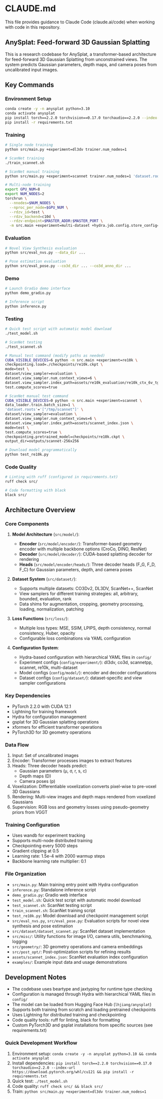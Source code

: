 # CLAUDE.md

This file provides guidance to Claude Code (claude.ai/code) when working with code in this repository.

## AnySplat: Feed-forward 3D Gaussian Splatting

This is a research codebase for AnySplat, a transformer-based architecture for feed-forward 3D Gaussian Splatting from unconstrained views. The system predicts Gaussian parameters, depth maps, and camera poses from uncalibrated input images.

## Key Commands

### Environment Setup
```bash
conda create -y -n anysplat python=3.10
conda activate anysplat
pip install torch==2.2.0 torchvision==0.17.0 torchaudio==2.2.0 --index-url https://download.pytorch.org/whl/cu121
pip install -r requirements.txt
```

### Training
```bash
# Single node training
python src/main.py +experiment=dl3dv trainer.num_nodes=1

# ScanNet training
./train_scannet.sh

# ScanNet manual training
python src/main.py +experiment=scannet trainer.num_nodes=1 'dataset.roots'='["/tmp/scannet"]'

# Multi-node training
export GPU_NUM=8
export NUM_NODES=2
torchrun \
  --nnodes=$NUM_NODES \
  --nproc_per_node=$GPU_NUM \
  --rdzv_id=test \
  --rdzv_backend=c10d \
  --rdzv-endpoint=$MASTER_ADDR:$MASTER_PORT \
  -m src.main +experiment=multi-dataset +hydra.job.config.store_config=false
```

### Evaluation
```bash
# Novel View Synthesis evaluation
python src/eval_nvs.py --data_dir ...

# Pose estimation evaluation
python src/eval_pose.py --co3d_dir ... --co3d_anno_dir ...
```

### Demo
```bash
# Launch Gradio demo interface
python demo_gradio.py

# Inference script
python inference.py
```

### Testing
```bash
# Quick test script with automatic model download
./test_model.sh

# ScanNet testing
./test_scannet.sh

# Manual test command (modify paths as needed)
CUDA_VISIBLE_DEVICES=6 python -m src.main +experiment=re10k \
checkpointing.load=./checkpoints/re10k.ckpt \
mode=test \
dataset/view_sampler=evaluation \
dataset.view_sampler.num_context_views=6 \
dataset.view_sampler.index_path=assets/re10k_evaluation/re10k_ctx_6v_tgt_8v_n50.json \
test.compute_scores=true

# ScanNet manual test command
CUDA_VISIBLE_DEVICES=0 python -m src.main +experiment=scannet \
data_loader.train.batch_size=1 \
'dataset.roots'='["/tmp/scannet"]' \
dataset/view_sampler=evaluation \
dataset.view_sampler.num_context_views=6 \
dataset.view_sampler.index_path=assets/scannet_index.json \
mode=test \
test.compute_scores=true \
checkpointing.pretrained_model=checkpoints/re10k.ckpt \
output_dir=outputs/scannet-256x256

# Download model programmatically
python test_re10k.py
```

### Code Quality
```bash
# Linting with ruff (configured in requirements.txt)
ruff check src/

# Code formatting with black
black src/
```

## Architecture Overview

### Core Components

1. **Model Architecture** (`src/model/`):
   - **Encoder** (`src/model/encoder/`): Transformer-based geometry encoder with multiple backbone options (CroCo, DINO, ResNet)
   - **Decoder** (`src/model/decoder/`): CUDA-based splatting decoder for rendering
   - **Heads** (`src/model/encoder/heads/`): Three decoder heads (F_G, F_D, F_C) for Gaussian parameters, depth, and camera poses

2. **Dataset System** (`src/dataset/`):
   - Supports multiple datasets: CO3Dv2, DL3DV, ScanNet++, ScanNet
   - View samplers for different training strategies: all, arbitrary, bounded, evaluation, rank
   - Data shims for augmentation, cropping, geometry processing, loading, normalization, patching

3. **Loss Functions** (`src/loss/`):
   - Multiple loss types: MSE, SSIM, LPIPS, depth consistency, normal consistency, Huber, opacity
   - Configurable loss combinations via YAML configuration

4. **Configuration System**:
   - Hydra-based configuration with hierarchical YAML files in `config/`
   - Experiment configs (`config/experiment/`): dl3dv, co3d, scannetpp, scannet, re10k, multi-dataset
   - Model configs (`config/model/`): encoder and decoder configurations
   - Dataset configs (`config/dataset/`): dataset-specific and view sampler configurations

### Key Dependencies

- PyTorch 2.2.0 with CUDA 12.1
- Lightning for training framework
- Hydra for configuration management
- gsplat for 3D Gaussian splatting operations
- xformers for efficient transformer operations
- PyTorch3D for 3D geometry operations

### Data Flow

1. Input: Set of uncalibrated images
2. Encoder: Transformer processes images to extract features
3. Heads: Three decoder heads predict:
   - Gaussian parameters (μ, σ, r, s, c)
   - Depth maps (D)
   - Camera poses (p)
4. Voxelization: Differentiable voxelization converts pixel-wise to pre-voxel 3D Gaussians
5. Rendering: Multi-view images and depth maps rendered from voxelized Gaussians
6. Supervision: RGB loss and geometry losses using pseudo-geometry priors from VGGT

### Training Configuration

- Uses wandb for experiment tracking
- Supports multi-node distributed training
- Checkpointing every 5000 steps
- Gradient clipping at 0.5
- Learning rate: 1.5e-4 with 2000 warmup steps
- Backbone learning rate multiplier: 0.1

### File Organization

- `src/main.py`: Main training entry point with Hydra configuration
- `inference.py`: Standalone inference script
- `demo_gradio.py`: Gradio web interface
- `test_model.sh`: Quick test script with automatic model download
- `test_scannet.sh`: ScanNet testing script
- `train_scannet.sh`: ScanNet training script
- `test_re10k.py`: Model download and checkpoint management script
- `src/eval_nvs.py`, `src/eval_pose.py`: Evaluation scripts for novel view synthesis and pose estimation
- `src/dataset/dataset_scannet.py`: ScanNet dataset implementation
- `src/misc/`: Utility functions for image I/O, camera utils, benchmarking, logging
- `src/geometry/`: 3D geometry operations and camera embeddings
- `src/post_opt/`: Post-optimization scripts for refining results
- `assets/scannet_index.json`: ScanNet evaluation index configuration
- `examples/`: Example input data and usage demonstrations

## Development Notes

- The codebase uses beartype and jaxtyping for runtime type checking
- Configuration is managed through Hydra with hierarchical YAML files in `config/`
- The model can be loaded from Hugging Face Hub (`lhjiang/anysplat`)
- Supports both training from scratch and loading pretrained checkpoints
- Uses Lightning for distributed training and checkpointing
- Code quality tools: ruff for linting, black for formatting
- Custom PyTorch3D and gsplat installations from specific sources (see requirements.txt)

### Quick Development Workflow

1. Environment setup: `conda create -y -n anysplat python=3.10 && conda activate anysplat`
2. Install dependencies: `pip install torch==2.2.0 torchvision==0.17.0 torchaudio==2.2.0 --index-url https://download.pytorch.org/whl/cu121 && pip install -r requirements.txt`
3. Quick test: `./test_model.sh`
4. Code quality: `ruff check src/ && black src/`
5. Train: `python src/main.py +experiment=dl3dv trainer.num_nodes=1`